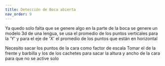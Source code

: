 ```yaml
---
title: Detección de Boca abierta
nav_order: 9
---
```

Ya quedo solo falta que se genere algo en la parte de la boca se genere un modelo 3d de una lengua, se usa el promedio de los puntos verticales para la 'Y' y para el eje de 'X' el promedio de los puntos que están en horizontal 

Necesito sacar los puntos de la cara como factor de escala Tomar el de la frente y barbilla y los de los cachetes para sacar la altura y ancho de la cara para que no se active solo
